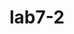 # lab7-2
<html>
<head>
<meta charset="UTF-8" />
<script>
var code;
code=window.prompt('code oo oruulna uu');    
var code
=document.getElementById("password");

var strengthbar= document.getElementById("meter");

code.addEventListener("keyup", function(){checkpassword(code.value)

    })
 var display =document.getElementsByClassName("textbox")[0];
    function checkpassword(password)
    {
    var strength=0;
    if (password.match(/[a-z]+/)){
        strength+=1;
    }
    if (password.match(/[A-Z]+/)){
        strength+=1;
    }
    if (password.match(/[0-9]+/)){
        strength+=1;
    }
    if (password.match(/[$@#&!]+/)){
        strength+=1;

        }
    if (password.length<6){
    display.innerHTML="minimum number of characters is 6":
    }

    if (password.length>12){
            display.innerHTML="maximum number of characters is 12";
}
    switch(strength){
    case 0:
        strengthbar.value=0;
        break;

    case 1:
        strengthbar.value=25;
        break;

    case 2:
        strengthbar.value=50;
        break;

    case 3:
        strengthbar.value=75;
        break;

    case 4:
        strengthbar.value=100;
        break; }
}
</script>
</head>
<body>
</body>
</html>
